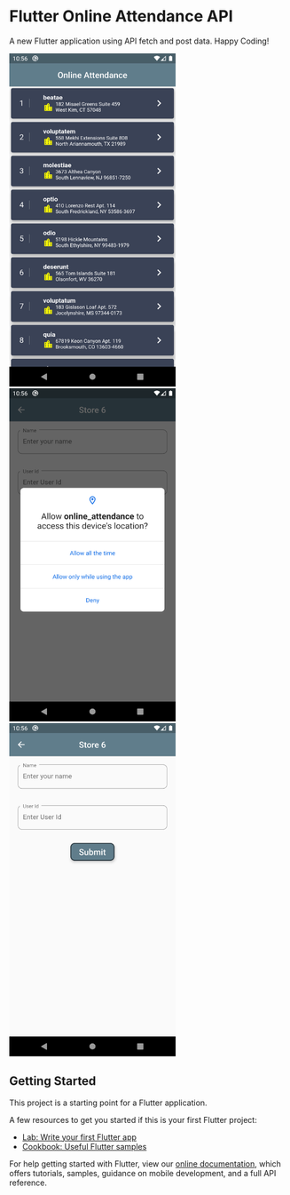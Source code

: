 # Flutter Online Attendance API

A new Flutter application using API fetch and post data. Happy Coding!

<img src="Screenshot/Screenshot_1.png" width="300" height="600"><img src="Screenshot/Screenshot_2.png" width="300" height="600"><img src="Screenshot/Screenshot_3.png" width="300" height="600">

## Getting Started

This project is a starting point for a Flutter application.

A few resources to get you started if this is your first Flutter project:

- [Lab: Write your first Flutter app](https://flutter.dev/docs/get-started/codelab)
- [Cookbook: Useful Flutter samples](https://flutter.dev/docs/cookbook)

For help getting started with Flutter, view our
[online documentation](https://flutter.dev/docs), which offers tutorials,
samples, guidance on mobile development, and a full API reference.
